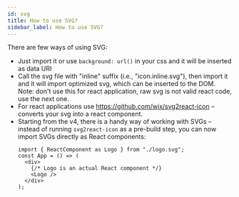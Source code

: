 ```yaml
---
id: svg
title: How to use SVG?
sidebar_label: How to use SVG?
---
```


There are few ways of using SVG:

- Just import it or use `background: url()` in your css and it will be inserted as data URI
- Call the svg file with "inline" suffix (i.e., "icon.inline.svg"), then import it and it will import optimized svg,
  which can be inserted to the DOM. Note: don't use this for react application, raw svg is not valid react code, use the next one.
- For react applications use https://github.com/wix/svg2react-icon – converts your svg into a react component.
- Starting from the v4, there is a handy way of working with SVGs – instead of running `svg2react-icon` as a pre-build step, you can now import SVGs directly as React components:
  ```
  import { ReactComponent as Logo } from "./logo.svg";
  const App = () => (
    <div>
      {/* Logo is an actual React component */}
      <Logo />
    </div>
  );
  ```
